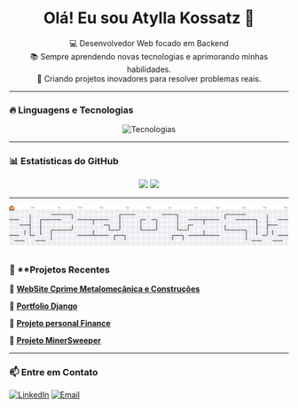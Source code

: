 <h1 align="center">Olá! Eu sou Atylla Kossatz 👋</h1>

<p align="center">
💻 Desenvolvedor Web focado em Backend <br>
📚 Sempre aprendendo novas tecnologias e aprimorando minhas habilidades. <br>
🚀 Criando projetos inovadores para resolver problemas reais. 
</p>

---

### 🔥 **Linguagens e Tecnologias**
<p align="center">
  <img src="https://skillicons.dev/icons?i=java,golang,django,python,php,mysql,git,linux,docker,tailwind,html,css" alt="Tecnologias" />
</p>

---

### 📊 **Estatísticas do GitHub**
<p align="center">
  <img width="48%" src="https://github-readme-stats.vercel.app/api?username=SrKossatz&show_icons=true&theme=radical"/>
  <img width="52%" src="https://github-readme-streak-stats.herokuapp.com/?user=SrKossatz&theme=radical"/>
</p>

---

<!--
---
### 🐍 GitHub Contribution Snake
![Snake animation](https://github.com/SrKossatz/SrKossatz/blob/main/dist/github-contribution-grid-snake-dark.svg)

---
-->

<picture>
  <source media="(prefers-color-scheme: dark)" srcset="https://raw.githubusercontent.com/SrKossatz/SrKossatz/output/pacman-contribution-graph-dark.svg">
  <source media="(prefers-color-scheme: light)" srcset="https://raw.githubusercontent.com/SrKossatz/SrKossatz/output/pacman-contribution-graph.svg">
  <img alt="pacman contribution graph" src="https://raw.githubusercontent.com/SrKossatz/SrKossatz/output/pacman-contribution-graph.svg">
</picture>


### 🚀 **Projetos Recentes
📌 [**WebSite Cprime Metalomecânica e Construções**](https://cprime.pt)  

📌 [**Portfolio Django**](https://portfolio-u63n.onrender.com)  

📌 [**Projeto personal Finance**](https://github.com/SrKossatz/personal-finance-manager)

📌 [**Projeto MinerSweeper**](https://github.com/SrKossatz/Minesweeper)



---

### 📫 **Entre em Contato**
[![LinkedIn](https://img.shields.io/badge/-LinkedIn-blue?style=flat-square&logo=linkedin)](https://www.linkedin.com/in/atyllakossatz/)
[![Email](https://img.shields.io/badge/-Email-red?style=flat-square&logo=gmail)](mailto:atyllakossatz@gmail.com)


